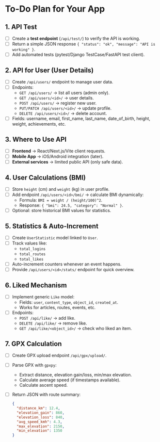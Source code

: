# To-Do Plan for Your App

## 1. API Test

- [ ] Create a **test endpoint** (`/api/test/`) to verify the API is working.  
- [ ] Return a simple JSON response `{ "status": "ok", "message": "API is working" }`.  
- [ ] Add automated tests (pytest/Django TestCase/FastAPI test client).  

## 2. API for User (User Details)

- [ ] Create `/api/users/` endpoint to manage user data.  
- [ ] Endpoints:
  - `GET /api/users/` → list all users (admin only).
  - `GET /api/users/<id>/` → user details.
  - `POST /api/users/` → register new user.
  - `PUT/PATCH /api/users/<id>/` → update profile.
  - `DELETE /api/users/<id>/` → delete account.  
- [ ] Fields: username, email, first_name, last_name, date_of_birth, height, weight, achievements, etc.  

## 3. Where to Use API

- [ ] **Frontend** → React/Next.js/Vite client requests.  
- [ ] **Mobile App** → iOS/Android integration (later).  
- [ ] **External services** → limited public API (only safe data).  

## 4. User Calculations (BMI)

- [ ] Store `height` (cm) and `weight` (kg) in user profile.  
- [ ] Add endpoint `/api/users/<id>/bmi/` → calculate BMI dynamically:
  - Formula: `BMI = weight / (height/100)^2`.  
  - Response: `{ "bmi": 24.5, "category": "Normal" }`.  
- [ ] Optional: store historical BMI values for statistics.  

## 5. Statistics & Auto-Increment

- [ ] Create `UserStatistic` model linked to `User`.  
- [ ] Track values like:
  - `total_logins`
  - `total_routes`
  - `total_likes`
- [ ] Auto-increment counters whenever an event happens.  
- [ ] Provide `/api/users/<id>/stats/` endpoint for quick overview.  

## 6. Liked Mechanism

- [ ] Implement generic `Like` model:
  - Fields: `user`, `content_type`, `object_id`, `created_at`.  
  - Works for articles, routes, events, etc.  
- [ ] Endpoints:
  - `POST /api/like/` → add like.  
  - `DELETE /api/like/` → remove like.  
  - `GET /api/like/<object_id>/` → check who liked an item.  

## 7. GPX Calculation

- [ ] Create GPX upload endpoint `/api/gpx/upload/`.  
- [ ] Parse GPX with `gpxpy`:
  - Extract distance, elevation gain/loss, min/max elevation.  
  - Calculate average speed (if timestamps available).  
  - Calculate ascent speed.  
- [ ] Return JSON with route summary:

  ```json
  {
    "distance_km": 12.4,
    "elevation_gain": 860,
    "elevation_loss": 840,
    "avg_speed_kmh": 4.3,
    "max_elevation": 2150,
    "min_elevation": 1350
  }
